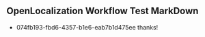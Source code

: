 ## OpenLocalization Workflow Test MarkDown
* 074fb193-fbd6-4357-b1e6-eab7b1d475ee thanks!

<!--HONumber=Jul16_HO4-->


